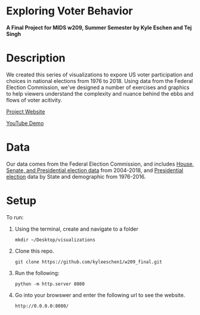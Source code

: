 # Exploring Voter Behavior

**A Final Project for MIDS w209, Summer Semester by Kyle Eschen and Tej Singh**

# Description



We created this series of visualizations to expore US voter participation and choices in national elections from 1976 to 2018. Using data from the Federal Election Commission, we've designed a number of exercises and graphics to help viewers understand the complexity and nuance behind the ebbs and flows of voter acitivity.

[Project Website](http://people.ischool.berkeley.edu/~kyleeschen/exploring_voter_behavior/)

[YouTube Demo](https://youtu.be/ADbyJoaaDQE)


# Data

Our data comes from the Federal Election Commission, and includes [House, Senate, and Presidential election data](https://www.fec.gov/introduction-campaign-finance/election-and-voting-information/) from 2004-2018, and [Presidential election](https://www.fec.gov/introduction-campaign-finance/election-and-voting-information/federal-elections-2016/) data by State and demographic from 1976-2016.

# Setup

To run:

1. Using the terminal, create and navigate to a folder

   ```mkdir ~/Desktop/visualizations```

2. Clone this repo.

   ```git clone https://github.com/kyleeschen1/w209_final.git```
   
3. Run the following:

    ```python -m http.server 8080```
    
4. Go into your browswer and enter the following url to see the website.

   ```http://0.0.0.0:8080/```




